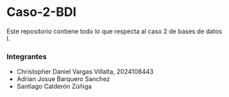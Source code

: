 # Caso-2-BDI
Este repositorio contiene todo lo que respecta al caso 2 de bases de datos I.

### Integrantes
* Christopher Daniel Vargas Villalta, 2024108443
* Adrian Josue Barquero Sanchez
* Santiago Calderón Zúñiga
